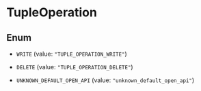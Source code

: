 

# TupleOperation

## Enum


* `WRITE` (value: `"TUPLE_OPERATION_WRITE"`)

* `DELETE` (value: `"TUPLE_OPERATION_DELETE"`)

* `UNKNOWN_DEFAULT_OPEN_API` (value: `"unknown_default_open_api"`)



